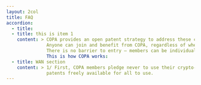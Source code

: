 ```yaml
---
layout: 2col
title: FAQ
accordion:
  - title: 
  - title: this is item 1
    content: > COPA provides an open patent strategy to address these concerns. 
               Anyone can join and benefit from COPA, regardless of whether they have patents or not. 
               There is no barrier to entry – members can be individuals, start-ups, small companies, or large corporations. 
               This is how COPA works:
  - title: WAN section
    content: > 1/ First, COPA members pledge never to use their crypto-technology patents against anyone, except for defensive reasons, effectively making their    
               patents freely available for all to use.
---
```

